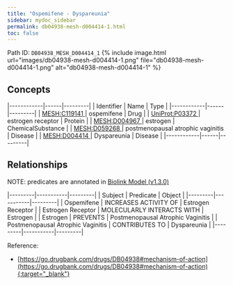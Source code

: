 ```yaml
---
title: "Ospemifene - Dyspareunia"
sidebar: mydoc_sidebar
permalink: db04938-mesh-d004414-1.html
toc: false 
---
```



Path ID: `DB04938_MESH_D004414_1`
{% include image.html url="images/db04938-mesh-d004414-1.png" file="db04938-mesh-d004414-1.png" alt="db04938-mesh-d004414-1" %}

## Concepts

|------------|------|---------|
| Identifier | Name | Type    |
|------------|------|---------|
| <a href="https://identifiers.org/MESH:C119141">MESH:C119141 </a> | ospemifene | Drug |
| <a href="https://identifiers.org/UniProt:P03372">UniProt:P03372 </a> | estrogen receptor | Protein |
| <a href="https://identifiers.org/MESH:D004967">MESH:D004967 </a> | estrogen | ChemicalSubstance |
| <a href="https://identifiers.org/MESH:D059268">MESH:D059268 </a> | postmenopausal atrophic vaginitis | Disease |
| <a href="https://identifiers.org/MESH:D004414">MESH:D004414 </a> | Dyspareunia | Disease |
|------------|------|---------|

## Relationships


NOTE: predicates are annotated in <a href="https://github.com/biolink/biolink-model/releases/tag/v1.3.0">Biolink Model (v1.3.0)</a>

|---------|-----------|---------|
| Subject | Predicate | Object  |
|---------|-----------|---------|
| Ospemifene | INCREASES ACTIVITY OF | Estrogen Receptor |
| Estrogen Receptor | MOLECULARLY INTERACTS WITH | Estrogen |
| Estrogen | PREVENTS | Postmenopausal Atrophic Vaginitis |
| Postmenopausal Atrophic Vaginitis | CONTRIBUTES TO | Dyspareunia |
|---------|-----------|---------|

Reference:
  - [https://go.drugbank.com/drugs/DB04938#mechanism-of-action](https://go.drugbank.com/drugs/DB04938#mechanism-of-action){:target="_blank"}